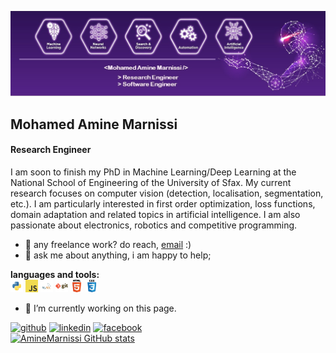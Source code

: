 ![Research Engineer](https://github.com/AmineMarnissi/images_profile/blob/main/github_pages.jpg)
## Mohamed Amine Marnissi

#### Research Engineer
I am soon to finish my PhD in Machine Learning/Deep Learning at the National School of Engineering of the University of Sfax. My current research focuses on computer vision (detection, localisation, segmentation, etc.). 
I am particularly interested in first order optimization, loss functions, domain adaptation and related topics in artificial intelligence. I am also passionate about electronics, robotics and competitive programming.

- 💼 any freelance work? do reach, [email](mohamed.amine.marnissi@gmail.com) :)
- 💬 ask me about anything, i am happy to help;

**languages and tools:**  
<code><img height="20" src="https://raw.githubusercontent.com/github/explore/80688e429a7d4ef2fca1e82350fe8e3517d3494d/topics/python/python.png"></code>
<code><img height="20" src="https://raw.githubusercontent.com/github/explore/80688e429a7d4ef2fca1e82350fe8e3517d3494d/topics/javascript/javascript.png"></code>
<code><img height="20" src="https://raw.githubusercontent.com/github/explore/80688e429a7d4ef2fca1e82350fe8e3517d3494d/topics/mysql/mysql.png"></code>
<code><img height="20" src="https://raw.githubusercontent.com/github/explore/80688e429a7d4ef2fca1e82350fe8e3517d3494d/topics/git/git.png"></code>
<code><img height="20" src="https://raw.githubusercontent.com/github/explore/80688e429a7d4ef2fca1e82350fe8e3517d3494d/topics/html/html.png"></code>
<code><img height="20" src="https://raw.githubusercontent.com/github/explore/80688e429a7d4ef2fca1e82350fe8e3517d3494d/topics/css/css.png"></code>
- 🔭 I’m currently working on this page. 


[<img src='https://cdn.jsdelivr.net/npm/simple-icons@3.0.1/icons/github.svg' alt='github' height='40'>](https://github.com/https://github.com/AmineMarnissi/AmineMarnissi)  [<img src='https://cdn.jsdelivr.net/npm/simple-icons@3.0.1/icons/linkedin.svg' alt='linkedin' height='40'>](https://www.linkedin.com/in/https://www.linkedin.com/in/mohamed-amine-marnissi-168227a2//)  [<img src='https://cdn.jsdelivr.net/npm/simple-icons@3.0.1/icons/facebook.svg' alt='facebook' height='40'>](https://www.facebook.com/https://www.facebook.com/mohamedamine.marnissi.3)  
[![AmineMarnissi GitHub stats](https://github-readme-stats.vercel.app/api?username=AmineMarnissi)](https://github.com/AmineMarnissi/github-readme-stats)
